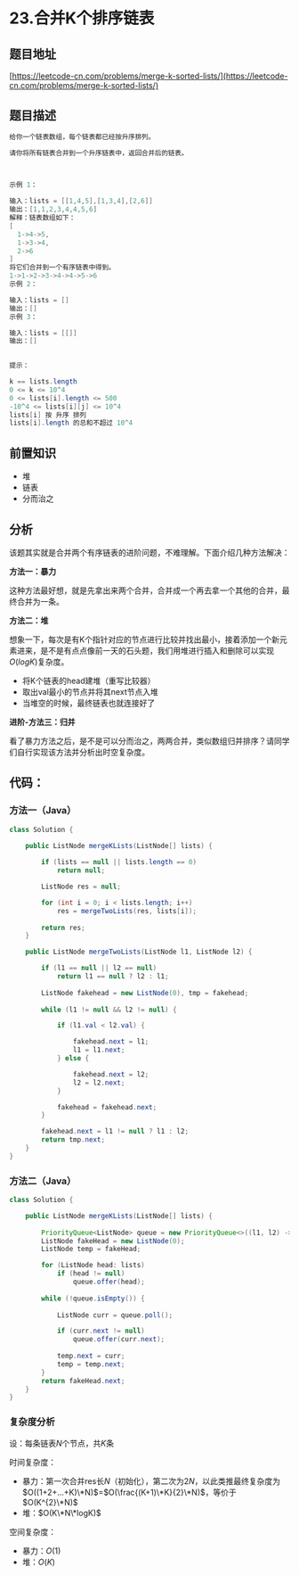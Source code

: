 # 23.合并K个排序链表

## 题目地址

[https://leetcode-cn.com/problems/merge-k-sorted-lists/](https://leetcode-cn.com/problems/merge-k-sorted-lists/)

## 题目描述

```java
给你一个链表数组，每个链表都已经按升序排列。

请你将所有链表合并到一个升序链表中，返回合并后的链表。

 

示例 1：

输入：lists = [[1,4,5],[1,3,4],[2,6]]
输出：[1,1,2,3,4,4,5,6]
解释：链表数组如下：
[
  1->4->5,
  1->3->4,
  2->6
]
将它们合并到一个有序链表中得到。
1->1->2->3->4->4->5->6
示例 2：

输入：lists = []
输出：[]
示例 3：

输入：lists = [[]]
输出：[]
 

提示：

k == lists.length
0 <= k <= 10^4
0 <= lists[i].length <= 500
-10^4 <= lists[i][j] <= 10^4
lists[i] 按 升序 排列
lists[i].length 的总和不超过 10^4
```

## 前置知识

- 堆
- 链表
- 分而治之

## 分析

该题其实就是合并两个有序链表的进阶问题，不难理解。下面介绍几种方法解决：

**方法一：暴力**

这种方法最好想，就是先拿出来两个合并，合并成一个再去拿一个其他的合并，最终合并为一条。

**方法二：堆**

想象一下，每次是有K个指针对应的节点进行比较并找出最小，接着添加一个新元素进来，是不是有点点像前一天的石头题，我们用堆进行插入和删除可以实现$O(logK)$复杂度。

- 将K个链表的head建堆（重写比较器）
- 取出val最小的节点并将其next节点入堆
- 当堆空的时候，最终链表也就连接好了

**进阶-方法三：归并**

看了暴力方法之后，是不是可以分而治之，两两合并，类似数组归并排序？请同学们自行实现该方法并分析出时空复杂度。

## 代码：

### 方法一（Java）

```java
class Solution {
    
    public ListNode mergeKLists(ListNode[] lists) {

        if (lists == null || lists.length == 0)
            return null;

        ListNode res = null;

        for (int i = 0; i < lists.length; i++) 
            res = mergeTwoLists(res, lists[i]);
        
        return res;
    }

    public ListNode mergeTwoLists(ListNode l1, ListNode l2) {

        if (l1 == null || l2 == null) 
            return l1 == null ? l2 : l1;
        
        ListNode fakehead = new ListNode(0), tmp = fakehead;
        
        while (l1 != null && l2 != null) {

            if (l1.val < l2.val) {

                fakehead.next = l1;
                l1 = l1.next;
            } else {

                fakehead.next = l2;
                l2 = l2.next;
            }

            fakehead = fakehead.next;
        }

        fakehead.next = l1 != null ? l1 : l2;
        return tmp.next;
    }
}
```

### 方法二（Java）

```java
class Solution {

    public ListNode mergeKLists(ListNode[] lists) {
        
        PriorityQueue<ListNode> queue = new PriorityQueue<>((l1, l2) -> l1.val - l2.val);
        ListNode fakeHead = new ListNode(0);
        ListNode temp = fakeHead;

        for (ListNode head: lists) 
            if (head != null)
                queue.offer(head);
        
        while (!queue.isEmpty()) {
            
            ListNode curr = queue.poll();

            if (curr.next != null)
                queue.offer(curr.next);
                
            temp.next = curr;
            temp = temp.next;
        }
        return fakeHead.next;
    }
}
```

### 复杂度分析

设：每条链表$N$个节点，共$K$条

时间复杂度：

- 暴力：第一次合并res长$N$（初始化），第二次为$2N$，以此类推最终复杂度为$O((1+2+...+K)\*N)$=$O(\frac{(K+1)\*K}{2}\*N)$，等价于$O(K^{2}\*N)$
- 堆：$O(K\*N\*logK)$

空间复杂度：

- 暴力：$O(1)$
- 堆：$O(K)$
